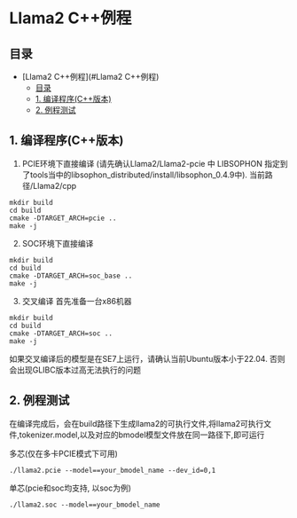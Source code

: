 # Llama2 C++例程

## 目录
- [Llama2 C++例程](#Llama2 C++例程)
  - [目录](#目录)
  - [1. 编译程序(C++版本)](#1-编译程序(C++版本))
  - [2. 例程测试](#2-例程测试)


## 1. 编译程序(C++版本)
1. PCIE环境下直接编译
(请先确认Llama2/Llama2-pcie 中 LIBSOPHON 指定到了tools当中的libsophon_distributed/install/libsophon_0.4.9中). 当前路径/Llama2/cpp

```shell
mkdir build
cd build
cmake -DTARGET_ARCH=pcie ..
make -j
```
 
2. SOC环境下直接编译
```shell
mkdir build
cd build
cmake -DTARGET_ARCH=soc_base ..
make -j
```

3. 交叉编译
首先准备一台x86机器

```shell
mkdir build
cd build
cmake -DTARGET_ARCH=soc ..
make -j
```

如果交叉编译后的模型是在SE7上运行，请确认当前Ubuntu版本小于22.04. 否则会出现GLIBC版本过高无法执行的问题


## 2. 例程测试
在编译完成后，会在build路径下生成llama2的可执行文件,将llama2可执行文件,tokenizer.model,以及对应的bmodel模型文件放在同一路径下,即可运行

多芯(仅在多卡PCIE模式下可用)
```shell
./llama2.pcie --model==your_bmodel_name --dev_id=0,1
```

单芯(pcie和soc均支持, 以soc为例)
```shell
./llama2.soc --model==your_bmodel_name
```